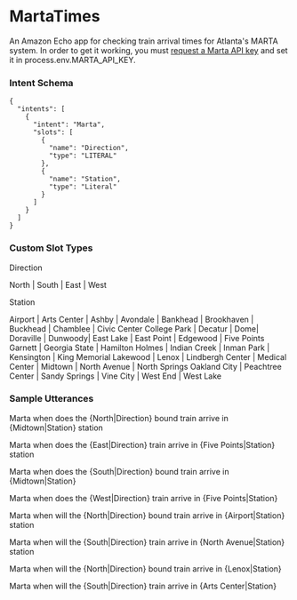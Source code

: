 # MartaTimes
An Amazon Echo app for checking train arrival times for Atlanta's MARTA system. In order to get it working, you must [request a Marta API key](http://www.itsmarta.com/developers/registrationform-rtt.aspx) and set it in process.env.MARTA_API_KEY.

### Intent Schema
```
{
  "intents": [
    {
      "intent": "Marta",
      "slots": [
        {
          "name": "Direction",
          "type": "LITERAL"
        },
        {
          "name": "Station",
          "type": "Literal"
        }
      ]
    }
  ]
}
```
### Custom Slot Types
Direction

North | South | East | West

Station

Airport | Arts Center | Ashby | Avondale | Bankhead | Brookhaven | Buckhead | Chamblee | Civic Center 
College Park | Decatur | Dome| Doraville | Dunwoody| East Lake | East Point | Edgewood | Five Points 
Garnett | Georgia State | Hamilton Holmes | Indian Creek | Inman Park | Kensington | King Memorial 
Lakewood | Lenox | Lindbergh Center | Medical Center | Midtown | North Avenue | North Springs 
Oakland City | Peachtree Center | Sandy Springs | Vine City | West End | West Lake 

### Sample Utterances

Marta when does the {North|Direction} bound train arrive in {Midtown|Station} station

Marta when does the {East|Direction} train arrive in {Five Points|Station} station

Marta when does the {South|Direction} bound train arrive in {Midtown|Station}

Marta when does the {West|Direction} train arrive in {Five Points|Station}

Marta when will the {North|Direction} bound train arrive in {Airport|Station} station

Marta when will the {South|Direction} train arrive in {North Avenue|Station} station

Marta when will the {North|Direction} bound train arrive in {Lenox|Station}

Marta when will the {South|Direction} train arrive in {Arts Center|Station}
